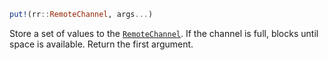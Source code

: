 ```julia
put!(rr::RemoteChannel, args...)
```

Store a set of values to the [`RemoteChannel`](@ref). If the channel is full, blocks until space is available. Return the first argument.
